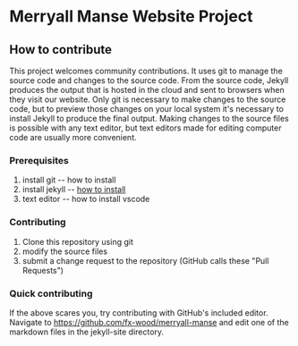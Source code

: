 # Merryall Manse Website Project
## How to contribute
This project welcomes community contributions. It uses git to manage the source code and changes to the source code. From the source code, Jekyll produces the output that is hosted in the cloud and sent to browsers when they visit our website. Only git is necessary to make changes to the source code, but to preview those changes on your local system it's necessary to install Jekyll to produce the final output. Making changes to the source files is possible with any text editor, but text editors made for editing computer code are usually more convenient.

### Prerequisites
1. install git -- how to install
2. install jekyll -- [how to install](https://jekyllrb.com/docs/installation/#guides)
3. text editor -- how to install vscode

### Contributing
1. Clone this repository using git
2. modify the source files
3. submit a change request to the repository (GitHub calls these "Pull Requests")

### Quick contributing
If the above scares you, try contributing with GitHub's included editor. Navigate to https://github.com/fx-wood/merryall-manse and edit one of the markdown files in the jekyll-site directory.